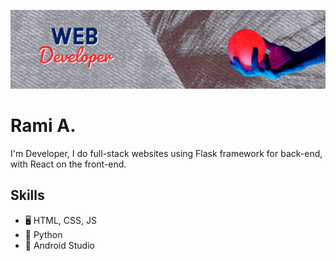 ![Design and Development](https://github.com/rami-92/rami-92/blob/main/My%20project-2.png)

# Rami A.

I'm Developer, I do full-stack websites using Flask framework for back-end, with React on the front-end.

## Skills
- 🖥️ HTML, CSS, JS
- 🐍 Python
- 📱 Android Studio
